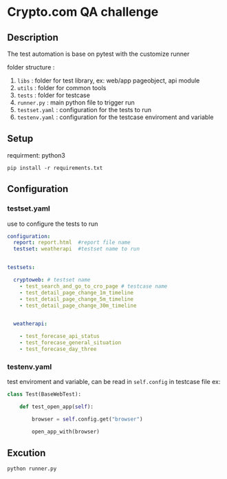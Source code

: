 # Crypto.com QA challenge

## Description
The test automation is base on pytest with the customize runner

folder structure :

1. ```libs``` :  folder for test library, ex: web/app pageobject, api module
2. ```utils``` : folder for common tools
3. ```tests``` : folder for testcase 
4. ```runner.py``` : main python file to trigger run
5. ```testset.yaml``` : configuration for the tests to run
6. ```testenv.yaml``` : configuration for the testcase enviroment and variable




## Setup

requirment: python3

```
pip install -r requirements.txt
```

## Configuration

### testset.yaml
use to configure the tests to run
```yaml
configuration:
  report: report.html  #report file name
  testset: weatherapi  #testset name to run 


testsets:

  cryptoweb: # testset name
    - test_search_and_go_to_cro_page # testcase name
    - test_detail_page_change_1m_timeline
    - test_detail_page_change_5m_timeline
    - test_detail_page_change_30m_timeline


  weatherapi:

    - test_forecase_api_status
    - test_forecase_general_situation
    - test_forecase_day_three
```
### testenv.yaml
test enviroment and variable, can be read in ```self.config``` in testcase file ex:
```python
class Test(BaseWebTest):

    def test_open_app(self):

        browser = self.config.get("browser")

        open_app_with(browser)

```

## Excution

```
python runner.py
```


